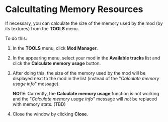# Calcultating Memory Resources

If necessary, you can calculate the size of the memory used by the mod (by its textures) from the **TOOLS** menu.

To do this:

1.  In the **TOOLS** menu, click **Mod Manager**.

2.  In the appearing menu, select your mod in the **Available trucks** list and click the **Calculate memory usage** button.

3.  After doing this, the size of the memory used by the mod will be displayed next to the mod in the list (instead of the "*Calculate memory usage info*" message).

    **NOTE**: Currently, the **Calculate memory usage** function is not working and the "*Calculate memory usage info*" message will *not* be replaced with memory stats. (TBD)

4.  Close the window by clicking **Close**.
